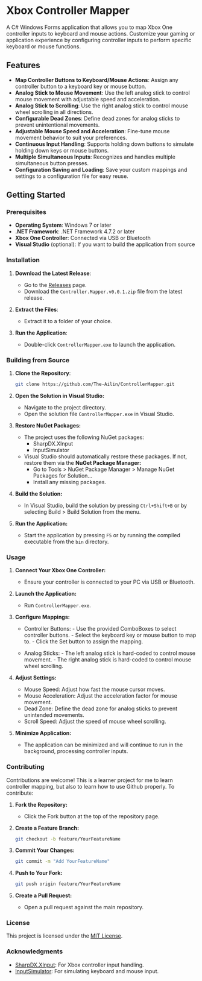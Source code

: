 # Xbox Controller Mapper

A C# Windows Forms application that allows you to map Xbox One controller inputs to keyboard and mouse actions. Customize your gaming or application experience by configuring controller inputs to perform specific keyboard or mouse functions.

## Features

- **Map Controller Buttons to Keyboard/Mouse Actions**: Assign any controller button to a keyboard key or mouse button.
- **Analog Stick to Mouse Movement**: Use the left analog stick to control mouse movement with adjustable speed and acceleration.
- **Analog Stick to Scrolling**: Use the right analog stick to control mouse wheel scrolling in all directions.
- **Configurable Dead Zones**: Define dead zones for analog sticks to prevent unintentional movements.
- **Adjustable Mouse Speed and Acceleration**: Fine-tune mouse movement behavior to suit your preferences.
- **Continuous Input Handling**: Supports holding down buttons to simulate holding down keys or mouse buttons.
- **Multiple Simultaneous Inputs**: Recognizes and handles multiple simultaneous button presses.
- **Configuration Saving and Loading**: Save your custom mappings and settings to a configuration file for easy reuse.

## Getting Started

### Prerequisites

- **Operating System**: Windows 7 or later
- **.NET Framework**: .NET Framework 4.7.2 or later
- **Xbox One Controller**: Connected via USB or Bluetooth
- **Visual Studio** (optional): If you want to build the application from source

### Installation

1. **Download the Latest Release**:

   - Go to the [Releases](https://github.com/The-Ailin/ControllerMapper/releases) page.
   - Download the `Controller.Mapper.v0.0.1.zip` file from the latest release.

2. **Extract the Files**:

   - Extract it to a folder of your choice.

3. **Run the Application**:

   - Double-click `ControllerMapper.exe` to launch the application.

### Building from Source

1. **Clone the Repository**:

   ```bash
   git clone https://github.com/The-Ailin/ControllerMapper.git

2. **Open the Solution in Visual Studio:**
   - Navigate to the project directory.
   - Open the solution file `ControllerMapper.exe` in Visual Studio.

3. **Restore NuGet Packages:**

   - The project uses the following NuGet packages:
        - SharpDX.XInput
        - InputSimulator
   - Visual Studio should automatically restore these packages. If not, restore them via the **NuGet Package Manager:**
        - Go to Tools > NuGet Package Manager > Manage NuGet Packages for Solution...
        - Install any missing packages.

4. **Build the Solution:**
   - In Visual Studio, build the solution by pressing `Ctrl+Shift+B` or by selecting Build > Build Solution from the menu.

5. **Run the Application:**
   - Start the application by pressing `F5` or by running the compiled executable from the `bin` directory.

### Usage

1. **Connect Your Xbox One Controller:**
   - Ensure your controller is connected to your PC via USB or Bluetooth.

2. **Launch the Application:**
   - Run `ControllerMapper.exe`.

3. **Configure Mappings:**
   - Controller Buttons:
          - Use the provided ComboBoxes to select controller buttons.
          - Select the keyboard key or mouse button to map to.
          - Click the Set button to assign the mapping.

   - Analog Sticks:
          - The left analog stick is hard-coded to control mouse movement.
          - The right analog stick is hard-coded to control mouse wheel scrolling.

4. **Adjust Settings:**
   - Mouse Speed: Adjust how fast the mouse cursor moves.
   - Mouse Acceleration: Adjust the acceleration factor for mouse movement.
   - Dead Zone: Define the dead zone for analog sticks to prevent unintended movements.
   - Scroll Speed: Adjust the speed of mouse wheel scrolling.

5. **Minimize Application:**
   - The application can be minimized and will continue to run in the background, processing controller inputs.

### Contributing

Contributions are welcome! This is a learner project for me to learn controller mapping, but also to learn how to use Github properly. To contribute:

1. **Fork the Repository:**
   - Click the Fork button at the top of the repository page.

2. **Create a Feature Branch:**

   ```bash
   git checkout -b feature/YourFeatureName

3. **Commit Your Changes:**

   ```bash
   git commit -m "Add YourFeatureName"

4. **Push to Your Fork:**

   ```bash
   git push origin feature/YourFeatureName

5. **Create a Pull Request:**
   - Open a pull request against the main repository.

### License

This project is licensed under the [MIT License](https://github.com/git/git-scm.com/blob/main/MIT-LICENSE.txt).

### Acknowledgments

  - [SharpDX.XInput](https://github.com/sharpdx/SharpDX): For Xbox controller input handling.
  - [InputSimulator](https://github.com/TChatzigiannakis/InputSimulatorPlus): For simulating keyboard and mouse input.
